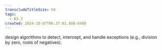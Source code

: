 ```yaml
---
transcludeTitleSize: h4
tags:
  - B3.3
created: 2024-10-07T06:37:01.000-0400
---
```

design algorithms to detect, intercept, and handle exceptions (e.g., division by zero, roots of negatives).